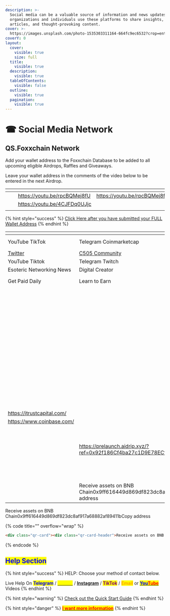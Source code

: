 ```yaml
---
description: >-
  Social media can be a valuable source of information and news updates. Many
  organizations and individuals use these platforms to share insights, news
  articles, and thought-provoking content.
cover: >-
  https://images.unsplash.com/photo-1535303311164-664fc9ec6532?crop=entropy&cs=srgb&fm=jpg&ixid=M3wxOTcwMjR8MHwxfHNlYXJjaHwxfHxzb2NpYWwlMjBtZWRpYXxlbnwwfHx8fDE2ODc5MzYzOTF8MA&ixlib=rb-4.0.3&q=85
coverY: 0
layout:
  cover:
    visible: true
    size: full
  title:
    visible: true
  description:
    visible: true
  tableOfContents:
    visible: false
  outline:
    visible: true
  pagination:
    visible: true
---
```


# ☎ Social Media Network&#x20;

## QS.Foxxchain Network

Add your wallet address to the Foxxchain Database to be added to all upcoming eligible Airdrops, Raffles and Giveaways.

Leave your wallet address in the comments of the video below to be entered in the next Airdrop.

<table data-view="cards"><thead><tr><th></th><th></th><th></th><th data-hidden data-card-target data-type="content-ref"></th></tr></thead><tbody><tr><td></td><td></td><td><a href="https://youtu.be/rpcBQMej8fU">https://youtu.be/rpcBQMej8fU</a></td><td><a href="https://youtu.be/rpcBQMej8fU">https://youtu.be/rpcBQMej8fU</a></td></tr><tr><td></td><td></td><td><a href="https://youtu.be/4CJFDq0UJjc">https://youtu.be/4CJFDq0UJjc</a></td><td></td></tr><tr><td></td><td></td><td></td><td></td></tr></tbody></table>

{% hint style="success" %}
[Click Here after you have submitted your FULL Wallet Address](broken-reference)&#x20;
{% endhint %}

<table data-view="cards"><thead><tr><th></th><th></th><th></th><th data-hidden data-card-cover data-type="files"></th><th data-hidden data-card-target data-type="content-ref"></th></tr></thead><tbody><tr><td>YouTube            TikTok</td><td>Telegram    Coinmarketcap</td><td>Twitter             instagram</td><td><a href="../.gitbook/assets/Preview_foxontheblock(1).jpg">Preview_foxontheblock(1).jpg</a></td><td><a href="http://drip.community/faucet?buddy=0xcad2599a8166caf3ed0d3e31a79ed457f4a965b8">http://drip.community/faucet?buddy=0xcad2599a8166caf3ed0d3e31a79ed457f4a965b8</a></td></tr><tr><td><a href="https://twitter.com/Country50511?s=20">Twitter</a></td><td><a href="https://forms.gle/K7yZeH16GPJ84ibE8">C505 Community </a></td><td><a href="https://dripnetwork.io/dapp?buddy=0x3224dC12d7f0A55C8034a8291FD0A0518C42d820">Join Drip Network Team</a></td><td><a href="../.gitbook/assets/country505(2).png">country505(2).png</a></td><td><a href="https://animalfarm.app/garden/0x92f18..">https://animalfarm.app/garden/0x92f18..</a></td></tr><tr><td>YouTube             Tiktok</td><td>Telegram           Twitch</td><td>Discord</td><td><a href="../.gitbook/assets/GamerZ GUILDZ.png">GamerZ GUILDZ.png</a></td><td><a href="https://animalfarm.app/garden/0x92f18..">https://animalfarm.app/garden/0x92f18..</a></td></tr><tr><td>Esoteric Networking News</td><td>Digital Creator</td><td>                        Instagram</td><td><a href="../.gitbook/assets/eso-MEDIA.png">eso-MEDIA.png</a></td><td></td></tr><tr><td>        Get Paid Daily</td><td>Learn to Earn   </td><td>                 Register Now</td><td><a href="../.gitbook/assets/BLOCKCHAIN MONEY SECRETS LIVE.png">BLOCKCHAIN MONEY SECRETS LIVE.png</a></td><td></td></tr><tr><td></td><td></td><td></td><td><a href="../.gitbook/assets/lucidlifelogowhite.jpg">lucidlifelogowhite.jpg</a></td><td></td></tr><tr><td></td><td></td><td></td><td><a href="../.gitbook/assets/Idvlpwhite2 (1).jpg">Idvlpwhite2 (1).jpg</a></td><td><a href="https://bnbminer.finance/core?ref=0x04B33A12948CcE296fC79D3c641C9188a7fabA93">https://bnbminer.finance/core?ref=0x04B33A12948CcE296fC79D3c641C9188a7fabA93</a></td></tr><tr><td></td><td></td><td></td><td><a href="../.gitbook/assets/drfoxx.png">drfoxx.png</a></td><td></td></tr><tr><td></td><td></td><td></td><td><a href="../.gitbook/assets/bcmhunt.png">bcmhunt.png</a></td><td></td></tr><tr><td></td><td></td><td></td><td><a href="../.gitbook/assets/Untitled (2048 × 1152 px).png">Untitled (2048 × 1152 px).png</a></td><td></td></tr><tr><td></td><td></td><td></td><td><a href="../.gitbook/assets/TRANQUILITY.png">TRANQUILITY.png</a></td><td></td></tr><tr><td></td><td></td><td></td><td><a href="../.gitbook/assets/th-997151836.jpg">th-997151836.jpg</a></td><td></td></tr><tr><td></td><td></td><td></td><td><a href="../.gitbook/assets/Screenshot 2022-10-21 at 22-03-13 Tune.FM - tokenized music marketplace - NFTs micropayments social audio.png">Screenshot 2022-10-21 at 22-03-13 Tune.FM - tokenized music marketplace - NFTs micropayments social audio.png</a></td><td></td></tr><tr><td></td><td></td><td></td><td><a href="../.gitbook/assets/th-3305661970.jpg">th-3305661970.jpg</a></td><td></td></tr><tr><td></td><td></td><td></td><td><a href="../.gitbook/assets/bcmc.jpg">bcmc.jpg</a></td><td></td></tr><tr><td><a href="https://itrustcapital.com/">https://itrustcapital.com/</a></td><td></td><td></td><td></td><td></td></tr><tr><td><a href="https://www.coinbase.com/">https://www.coinbase.com/</a></td><td></td><td></td><td></td><td></td></tr><tr><td></td><td></td><td><a href="https://opensea.io/FoxxOnTheBlock">https://opensea.io/FoxxOnTheBlock</a></td><td></td><td></td></tr><tr><td></td><td></td><td></td><td><a href="../.gitbook/assets/mobland.jpg">mobland.jpg</a></td><td></td></tr><tr><td></td><td><a href="https://prelaunch.aidrip.xyz/?ref=0x92f186Cf4ba27c1D9E78ECf693788FfE74C54072">https://prelaunch.aidrip.xyz/?ref=0x92f186Cf4ba27c1D9E78ECf693788FfE74C54072</a></td><td></td><td></td><td></td></tr><tr><td></td><td></td><td></td><td><a href="../.gitbook/assets/SHIBARIUM (2).PNG">SHIBARIUM (2).PNG</a></td><td><a href="http://127.0.0.1:5000/s/Yq8sxcIZ5Wuf7rvSYi4q/this-week/15-aug-mon">15 Aug - Mon</a></td></tr><tr><td></td><td></td><td></td><td><a href="../.gitbook/assets/upland-4218759582.jpg">upland-4218759582.jpg</a></td><td></td></tr><tr><td></td><td></td><td></td><td><a href="../.gitbook/assets/here.jpg">here.jpg</a></td><td></td></tr><tr><td></td><td>Receive assets on BNB Chain0x9ff616449d869df823dc8af917a68882af89411bCopy address</td><td></td><td></td><td></td></tr></tbody></table>

Receive assets on BNB Chain0x9ff616449d869df823dc8af917a68882af89411bCopy address

{% code title="" overflow="wrap" %}
```html
<div class="qr-card"><div class="qr-card-header">Receive assets on BNB Chain</div><div class="qr-card-img"><canvas height="350" width="350" style="height: 175px; width: 175px;"></canvas></div><div class="qr-card-address">0x9ff616449d869df823dc8af917a68882af89411b</div><button type="button" class="qr-card-btn"><img src="/generated/svgs/1e227d00918048e3192e3677ed2b41bb.svg" alt="" class="icon-copy">Copy address</button>
```
{% endcode %}

## <mark style="color:blue;">Help Section</mark>

{% hint style="success" %}
HELP: Choose your method of contact below.

Live Help On <mark style="color:blue;">**Telegram**</mark> / [<mark style="color:yellow;">**Twitter**</mark>](https://twitter.com/foxxontheblocks) / [**Instagram**](https://www.instagram.com/foxxchain.io/?igshid=NGExMmI2YTkyZg%3D%3D) / <mark style="color:purple;">**TikTok**</mark> / <mark style="color:orange;">**Email**</mark> or [<mark style="color:blue;">**You**</mark><mark style="color:red;">**Tube**</mark> ](https://www.youtube.com/@Foxxontheblock)Videos
{% endhint %}

{% hint style="warning" %}
[Check out the Quick Start Guide](../introduction/quickstart-v2/)
{% endhint %}

{% hint style="danger" %}
[<mark style="color:red;">**I want more information**</mark>](../research-and-development/foxxchain.wiki/blockchain.md)
{% endhint %}
